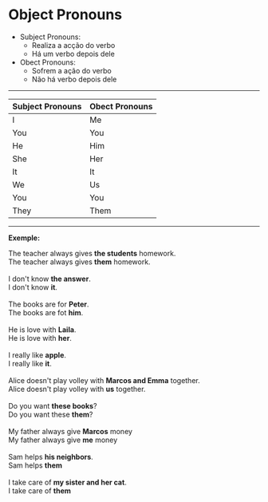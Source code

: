 # Object Pronouns

  - Subject Pronouns:
    - Realiza a acção do verbo
    - Há um verbo depois dele
  - Obect Pronouns:
    - Sofrem a ação do verbo
    - Não há verbo depois dele

***

| Subject Pronouns | Obect Pronouns|
|------------------|---------------|
| I| Me |
| You | You |
| He | Him |
| She | Her |
| It | It |
| We | Us |
| You | You |
| They | Them|

***

**Exemple:**

The teacher always gives **the students** homework. </br>
The teacher always gives **them** homework. </br></br>
I don't know **the answer**. </br>
I don't know **it**. </br></br>
The books are for **Peter**. </br>
The books are fot **him**. </br></br>
He is love with **Laila**. </br>
He is love with **her**. </br></br>
I really like **apple**. </br>
I really like **it**. </br></br>
Alice doesn't play volley with **Marcos and Emma** together. </br>
Alice doesn't play volley with **us** together. </br></br>
Do you want **these books**? </br>
Do you want these **them**? </br></br>
My father always give **Marcos** money </br>
My father always give **me** money </br></br>
Sam helps **his neighbors**. </br>
Sam helps **them** </br></br>
I take care of **my sister and her cat**. </br>
I take care of **them**
